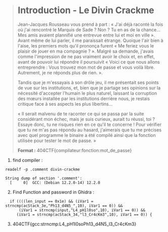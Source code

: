 > # Introduction - Le Divin Crackme
>
> Jean-Jacques Rousseau vous prend à part : « J'ai déjà raconté la fois où j'ai rencontré le Marquis de Sade ? Non ? Tu en as de la chance... Mes amis avaient plannifié une entrevue entre lui et moi en ville ». Avant même de lui parler, il me paraissait étrange. Quoique l'air bien à l'aise, les premiers mots qu'il prononça furent « Me feriez vous le plaisir de jouer en ma compagnie ? ». Malgré sa demande, j'avais comme l'impression de ne pas vraiment avoir le choix et, en effet, avant de pouvoir lui répondre il poursuivit « Voici ce que nous allons entreprendre : Vous trouvez mon mot de passe et vous voilà libre. Autrement, je ne réponds plus de rien. ».
>
> Tandis que je m'essayais à son drôle jeu, il me présentait ses points de vue sur les institutions, et, bien que je partage ses opinions sur la nécessité d'accepter l'humain le plus naturel, laissant la corruption des mœurs installée par les institutions derrière nous, je restais critique face à ses aspects les plus libertins...
>
> « Il serait malvenu de te raconter ce qui se passa par la suite considérant mon échec, mais je suis curieux, aurait tu réussi, toi ? Essaye donc, tu ne risques rien en ce qu'il te concerne ! Pour vérifier que tu ne m'as pas répondu au hasard, j'aimerais que tu me précises avec quel programme le binaire a été compilé ainsi que la fonction utilisée pour tester le mot de passe. »
>
> **Format :** 404CTF{compilateur:fonction:mot_de_passe}

1. find compiler :

```
readelf -p .comment divin-crackme 

String dump of section '.comment':
  [     0]  GCC: (Debian 12.2.0-14) 12.2.0
```

2. Find Function and password in Ghidra :

```
  if ((((len_input == 0x1e) && (iVar1 = strncmp(acStack_3e,"Ph13_d4N5_",10), iVar1 == 0)) &&
      (iVar1 = strncmp(input,"L4_pH1l0so",10), iVar1 == 0)) &&
     (iVar1 = strncmp(acStack_34,"l3_Cr4cKm3",10), iVar1 == 0)) {
```

3. 404CTF{gcc:strncmp:L4_pH1l0soPh13_d4N5_l3_Cr4cKm3}
